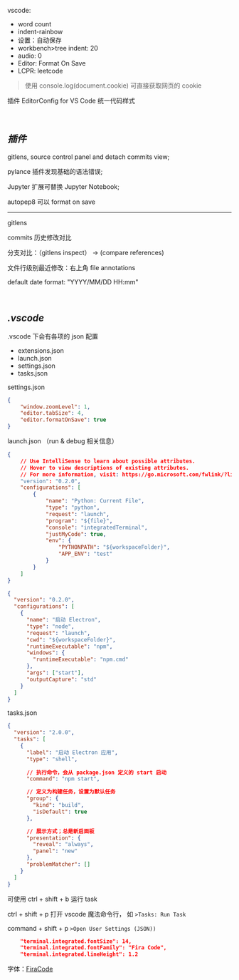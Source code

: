 vscode:
- word count
- indent-rainbow
- 设置：自动保存
- workbench>tree indent: 20
- audio: 0
- Editor: Format On Save
- LCPR: leetcode

> 使用 console.log(document.cookie) 可直接获取网页的 cookie

插件 EditorConfig for VS Code 统一代码样式


</br>

## _插件_


gitlens, source control panel and detach commits view;


pylance 插件发现基础的语法错误;

Jupyter 扩展可替换 Jupyter Notebook;

autopep8 可以 format on save


-----------------

gitlens

commits 历史修改对比

分支对比：（gitlens inspect） -> (compare references)

文件行级别最近修改：右上角 file annotations

default date format:  "YYYY/MM/DD HH:mm"



</br>

## _.vscode_

.vscode 下会有各项的 json 配置
- extensions.json
- launch.json
- settings.json
- tasks.json


settings.json

```json
{
    "window.zoomLevel": 1,
    "editor.tabSize": 4,
    "editor.formatOnSave": true
}
```

launch.json （run & debug 相关信息）

```json
{
    // Use IntelliSense to learn about possible attributes.
    // Hover to view descriptions of existing attributes.
    // For more information, visit: https://go.microsoft.com/fwlink/?linkid=830387
    "version": "0.2.0",
    "configurations": [
        {
            "name": "Python: Current File",
            "type": "python",
            "request": "launch",
            "program": "${file}",
            "console": "integratedTerminal",
            "justMyCode": true,
            "env": {
                "PYTHONPATH": "${workspaceFolder}",
                "APP_ENV": "test"
            }
        }
    ]
}
```

```json
{
  "version": "0.2.0",
  "configurations": [
    {
      "name": "启动 Electron",
      "type": "node",
      "request": "launch",
      "cwd": "${workspaceFolder}",
      "runtimeExecutable": "npm",
      "windows": {
        "runtimeExecutable": "npm.cmd"
      },
      "args": ["start"],
      "outputCapture": "std"
    }
  ]
}
```



tasks.json

```json
{
  "version": "2.0.0",
  "tasks": [
    {
      "label": "启动 Electron 应用",
      "type": "shell",
      
      // 执行命令，会从 package.json 定义的 start 启动
      "command": "npm start",

      // 定义为构建任务，设置为默认任务
      "group": { 
        "kind": "build",
        "isDefault": true
      },

      // 展示方式；总是新启面板
      "presentation": {
        "reveal": "always",
        "panel": "new"
      },
      "problemMatcher": []
    }
  ]
}
```

可使用 ctrl + shift + b 运行 task

ctrl + shift + p 打开 vscode 魔法命令行， 如 `>Tasks: Run Task`


command + shift + p `>Open User Settings (JSON))`

```json
    "terminal.integrated.fontSize": 14,
    "terminal.integrated.fontFamily": "Fira Code",
    "terminal.integrated.lineHeight": 1.2
```




字体：[FiraCode](https://github.com/tonsky/FiraCode)